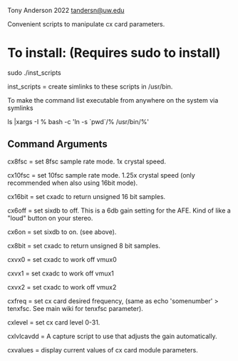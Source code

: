 Tony Anderson 2022
tandersn@uw.edu

Convenient scripts to manipulate cx card parameters.

# To install: (Requires sudo to install)

sudo ./inst_scripts

inst_scripts = create simlinks to these scripts in /usr/bin.

To make the command list executable from anywhere on the system via symlinks

ls |xargs -I % bash -c 'ln -s \`pwd\`/% /usr/bin/%'

## Command Arguments

cx8fsc = set 8fsc sample rate mode.  1x crystal speed.

cx10fsc = set 10fsc sample rate mode. 1.25x crystal speed (only recommended when also using 16bit mode).

cx16bit = set cxadc to return unsigned 16 bit samples.

cx6off = set sixdb to off. This is a 6db gain setting for the AFE. Kind of like a "loud" button on your stereo.

cx6on = set sixdb to on.  (see above).

cx8bit = set cxadc to return unsigned 8 bit samples.

cxvx0 = set cxadc to work off vmux0

cxvx1 = set cxadc to work off vmux1

cxvx2 = set cxadc to work off vmux2

cxfreq = set cx card desired frequency, (same as echo 'somenumber' > tenxfsc. See main wiki for tenxfsc parameter).

cxlevel = set cx card level 0-31.

cxlvlcavdd = A capture script to use that adjusts the gain automatically.

cxvalues = display current values of cx card module parameters.


